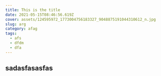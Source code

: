 ```yaml
---
title: This is the title
date: 2021-05-15T08:46:56.619Z
cover: assets/124595972_1773004756183327_9048875191044310612_n.jpg
slug: arg
category: afag
tags:
  - afs
  - dfdm
  - dfa
---
```


## sadasfasasfas
